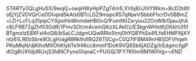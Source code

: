 $START$y0QLgHu5X/9wqQ+oeqHWyHpPZgT4m1LXVbj6/iJ0iYWkm+BcD3t4tIoEjYjZVDVQrCeDDlvpid5kAts0BTcLGZ9mspcR57qNjwV5bbbFhcrDv5BBmZ+LD+LcFLq31pipCYXpxiHoWnmdeHBGvQ1FumNtIZsryou22OoW8/0jauJjhAc6LF9B72gZhf03GdR/1PmvSOt/m4cemQKzXLAkf/z/E3kgnWHstKj0XkhUl5fBTgmzlzE8XFxIAoQ8/bSaLCJdgmUQwRRIo5tmj0hYQ8YhSa4fLfeEHMFNjXYntz61LREbSbre9OLgH/agR8RkfnXBQZ6T0Cg+C0Q7tFBM49nHBSDFVhqehPKuMkjN/djKihoMXOhKIybTe1Hl6cc8mmf1DoK9VQ6Sb6jADZg/IrEdgmcfgjPdt2gBUXfdjdRUxjS3ldNCFynxGlqnaC+PUGQ/3FY7Kfiini9M1WiIVg==$END$